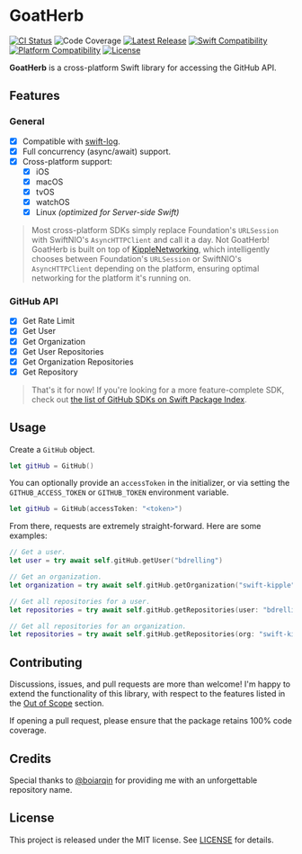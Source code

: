 # GoatHerb

[![CI Status](https://github.com/bdrelling/GoatHerb/actions/workflows/tests.yml/badge.svg)](https://github.com/bdrelling/GoatHerb/actions/workflows/tests.yml)
![Code Coverage](https://img.shields.io/badge/coverage-98%25-success)
[![Latest Release](https://img.shields.io/github/v/tag/bdrelling/GoatHerb?color=blue&label=latest)](https://github.com/bdrelling/GoatHerb/tags)
[![Swift Compatibility](https://img.shields.io/endpoint?url=https%3A%2F%2Fswiftpackageindex.com%2Fapi%2Fpackages%2Fbdrelling%2FGoatHerb%2Fbadge%3Ftype%3Dswift-versions)](https://swiftpackageindex.com/bdrelling/GoatHerb)
[![Platform Compatibility](https://img.shields.io/endpoint?url=https%3A%2F%2Fswiftpackageindex.com%2Fapi%2Fpackages%2Fbdrelling%2FGoatHerb%2Fbadge%3Ftype%3Dplatforms)](https://swiftpackageindex.com/bdrelling/GoatHerb)
[![License](https://img.shields.io/github/license/bdrelling/GoatHerb)](https://github.com/bdrelling/GoatHerb/blob/main/LICENSE)

**GoatHerb** is a cross-platform Swift library for accessing the GitHub API.

## Features

### General

- [x] Compatible with [swift-log](https://github.com/apple/swift-log).
- [x] Full concurrency (async/await) support.
- [x] Cross-platform support:
  - [x] iOS
  - [x] macOS
  - [x] tvOS
  - [x] watchOS
  - [x] Linux _(optimized for Server-side Swift)_

> Most cross-platform SDKs simply replace Foundation's `URLSession` with SwiftNIO's `AsyncHTTPClient` and call it a day. Not GoatHerb! GoatHerb is built on top of [KippleNetworking](https://github.com/swift-kipple/Networking), which intelligently chooses between Foundation's `URLSession` or SwiftNIO's `AsyncHTTPClient` depending on the platform, ensuring optimal networking for the platform it's running on.

### GitHub API

- [x] Get Rate Limit
- [x] Get User
- [x] Get Organization
- [x] Get User Repositories
- [x] Get Organization Repositories
- [x] Get Repository

> That's it for now! If you're looking for a more feature-complete SDK, check out [the list of GitHub SDKs on Swift Package Index](https://swiftpackageindex.com/search?query=GitHub).

## Usage

Create a `GitHub` object. 

```swift
let gitHub = GitHub()
```

You can optionally provide an `accessToken` in the initializer, or via setting the `GITHUB_ACCESS_TOKEN` or `GITHUB_TOKEN` environment variable.

```swift
let gitHub = GitHub(accessToken: "<token>")
```

From there, requests are extremely straight-forward. Here are some examples:

```swift
// Get a user.
let user = try await self.gitHub.getUser("bdrelling")

// Get an organization.
let organization = try await self.gitHub.getOrganization("swift-kipple")

// Get all repositories for a user.
let repositories = try await self.gitHub.getRepositories(user: "bdrelling")

// Get all repositories for an organization.
let repositories = try await self.gitHub.getRepositories(org: "swift-kipple")
```

## Contributing

Discussions, issues, and pull requests are more than welcome! I'm happy to extend the functionality of this library, with respect to the features listed in the [Out of Scope](#out-of-scope) section.

If opening a pull request, please ensure that the package retains 100% code coverage.

## Credits

Special thanks to [@boiarqin](https://github.com/boiarqin) for providing me with an unforgettable repository name.

## License

This project is released under the MIT license. See [LICENSE](/LICENSE) for details.
